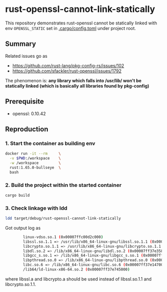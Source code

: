 # rust-openssl-cannot-link-statically

This repository demonstrates rust-openssl cannot be statically linked with env `OPENSSL_STATIC` set in
[.cargo/config.toml](.cargo/config.toml) under project root.

## Summary

Related issues go as
  - https://github.com/rust-lang/pkg-config-rs/issues/102
  - https://github.com/sfackler/rust-openssl/issues/1792

The phenomenon is: **any library which falls into /usr/lib/ won't be statically linked (which is basically all libraries
found by pkg-config)**

## Prerequisite
- openssl: 0.10.42

## Reproduction

### 1. Start the container as building env
```bash
docker run -it --rm     \
  -v $PWD:/workspace    \
  -w /workspace         \
  rust:1.65.0-bullseye  \
  bash
```

### 2. Build the project within the started container
```bash
cargo build
```

### 3. Check linkage with ldd
```bash
ldd target/debug/rust-openssl-cannot-link-statically
```

Got output log as

```bash
        linux-vdso.so.1 (0x00007ffc00d2c000)
        libssl.so.1.1 => /usr/lib/x86_64-linux-gnu/libssl.so.1.1 (0x00007ff37e652000)
        libcrypto.so.1.1 => /usr/lib/x86_64-linux-gnu/libcrypto.so.1.1 (0x00007ff37e35e000)
        libdl.so.2 => /lib/x86_64-linux-gnu/libdl.so.2 (0x00007ff37e358000)
        libgcc_s.so.1 => /lib/x86_64-linux-gnu/libgcc_s.so.1 (0x00007ff37e33e000)
        libpthread.so.0 => /lib/x86_64-linux-gnu/libpthread.so.0 (0x00007ff37e31c000)
        libc.so.6 => /lib/x86_64-linux-gnu/libc.so.6 (0x00007ff37e147000)
        /lib64/ld-linux-x86-64.so.2 (0x00007ff37e745000)
```

where libssl.a and libcrypto.a should be used instead of libssl.so.1.1 and libcrypto.so.1.1.
